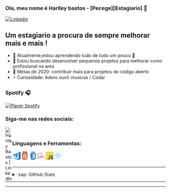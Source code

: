 ### Ola, meu nome é Harlley bastos - [Pecege][Estagiario] 👋

[![Linkedin](https://img.shields.io/badge/LinkedIn-0077B5?style=for-the-badge&logo=linkedin&logoColor=white)](https://linkedin.com/in/harlley-bastos)

## Um estagiario a procura de sempre melhorar mais e mais !

- 🌱 Atualmente,estou aprendendo tudo de tudo um pouco 🤣
- 🚀 Estou buscando desenvolver pequenos projetos para melhorar como profissional na area
- 🥅 Metas de 2020: contribuir mais para projetos de código aberto
- ⚡ Curiosidade: Adoro ouvir musicas / Codar

### Spotify 🎧

[<img src="https://gitmusicplayer.vercel.app/api/spotify-playing" alt="Player Spotify" width="350" />](https://open.spotify.com/user/nlalglaltlo)






### Siga-me nas redes sociais:

[<img align="left" alt="Harlley Bastos | LinkedIn" width="22px" src="https://cdn.jsdelivr.net/npm/simple-icons@v3/icons/linkedin.svg" />][linkedin]

<br />

### Linguagens e Ferramentas:

<img align="left" alt="Visual Studio Code" width="26px" src="https://raw.githubusercontent.com/github/explore/80688e429a7d4ef2fca1e82350fe8e3517d3494d/topics/visual-studio-code/visual-studio-code.png" />
<img align="left" alt="HTML5" width="26px" src="https://raw.githubusercontent.com/github/explore/80688e429a7d4ef2fca1e82350fe8e3517d3494d/topics/html/html.png" />
<img align="left" alt="CSS3" width="26px" src="https://raw.githubusercontent.com/github/explore/80688e429a7d4ef2fca1e82350fe8e3517d3494d/topics/css/css.png" />
<img align="left" alt="Sass" width="26px" src="https://raw.githubusercontent.com/github/explore/80688e429a7d4ef2fca1e82350fe8e3517d3494d/topics/sass/sass.png" />
<img align="left" alt="JavaScript" width="26px" src="https://raw.githubusercontent.com/github/explore/80688e429a7d4ef2fca1e82350fe8e3517d3494d/topics/javascript/javascript.png" />
<img align="left" alt="React" width="26px" src="https://raw.githubusercontent.com/github/explore/80688e429a7d4ef2fca1e82350fe8e3517d3494d/topics/react/react.png" />
<br />
<br />

---


<details>
  <summary>:zap: GitHub Stats</summary>

  <img align="left" alt="GitHub Status" src="https://githubreadmestats-two.vercel.app/api?username=harlleybastos&show_icons=true&hide_border=true" />

</details>

---


---

[linkedin]: https://linkedin.com/in/harlley-bastos